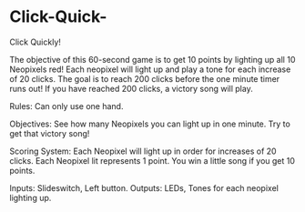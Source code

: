 # Click-Quick-
Click Quickly! 

The objective of this 60-second game is to get 10 points by lighting up all 10 Neopixels red! Each neopixel will light up and play a tone for each increase of 20 clicks. The goal is to reach 200 clicks before the one minute timer runs out! If you have reached 200 clicks, a victory song will play.

Rules: Can only use one hand.

Objectives: See how many Neopixels you can light up in one minute. Try to get that victory song!
 
Scoring System: Each Neopixel will light up in order for increases of 20 clicks. Each Neopixel lit represents 1 point. You win a little song if you get 10 points.  

Inputs: Slideswitch, Left button. 
Outputs: LEDs, Tones for each neopixel lighting up.

